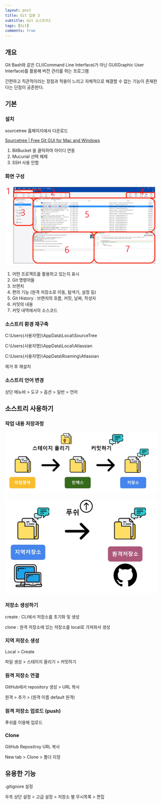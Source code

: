 ```yaml
---
layout: post
title: Git 입문 3
subtitle: Git 소스트리1
tags: [Git]
comments: true
---
```


## 개요

Git Bash와 같은 CLI(Command Line Interface)가 아닌 GUI(Graphic User Interface)를 활용해 버전 관리를 하는 프로그램

간편하고 직관적이라는 장점과 적용이 느리고 자체적으로 해결할 수 없는 기능이 존재한다는 단점이 공존한다.


## 기본


### 설치

sourcetree 홈페이지에서 다운로드

[Sourcetree | Free Git GUI for Mac and Windows](https://sourcetreeapp.com/)

1. BitBucket 을 클릭하여 아이디 연동
2. Mucurial 선택 해제
3. SSH 사용 안함
    
### 화면 구성

![Git%20%E1%84%89%E1%85%A9%E1%84%89%E1%85%B3%E1%84%90%E1%85%B3%E1%84%85%E1%85%B5%201f6bfdb458ec4fa7904e6203ba98c68b/Untitled.png](/assets/img/git8.png)

1. 어떤 프로젝트를 활용하고 있는지 표시
2. Git 명령어들
3. 브랜치
4. 편의 기능 (원격 저장소로 이동, 탐색기, 설정 등)
5. Git History : 브랜치의 흐름, 커밋, 날짜, 작성자
6. 커밋의 내용
7. 커밋 내역에서의 소스코드


### 소스트리 환경 재구축

C:\Users\{사용자명}\AppData\Local\SourceTree

C:\Users\{사용자명}\AppData\Local\Atlassian

C:\Users\{사용자명}\AppData\Roaming\Atlassian

제거 후 재설치


### 소스트리 언어 변경

상단 메뉴바 > 도구 > 옵션 > 일반 > 언어


## 소스트리 사용하기


### 작업 내용 저장과정

![Git%20%E1%84%89%E1%85%A9%E1%84%89%E1%85%B3%E1%84%90%E1%85%B3%E1%84%85%E1%85%B5%201f6bfdb458ec4fa7904e6203ba98c68b/Untitled%201.png](/assets/img/git9.png)

![Git%20%E1%84%89%E1%85%A9%E1%84%89%E1%85%B3%E1%84%90%E1%85%B3%E1%84%85%E1%85%B5%201f6bfdb458ec4fa7904e6203ba98c68b/Untitled%202.png](/assets/img/git10.png)


### 저장소 생성하기

create : CLI에서 저장소를 초기화 및 생성

clone : 원격 저장소에 있는 저장소를 local로 가져와서 생성


### 지역 저장소 생성

Local > Create

파일 생성 > 스테이지 올리기 > 커밋하기


### 원격 저장소 연결

GitHub에서 repository 생성 > URL 복사

원격 > 추가 > (원격 이름 default 원격)


### 원격 저장소 업로드 (push)

푸쉬를 이용해 업로드


### Clone

GitHub Repositroy URL 복사

New tab > Clone > 폴더 지정



## 유용한 기능

.gitignore 설정

우측 상단 설정 > 고급 설정 > 저장소 별 무시목록 > 편집